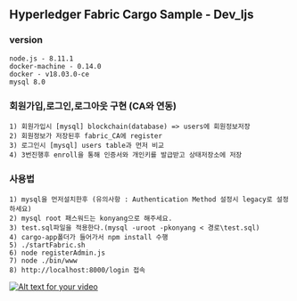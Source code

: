 ## Hyperledger Fabric Cargo Sample - Dev_ljs

### version
<pre><code>node.js - 8.11.1
docker-machine - 0.14.0
docker - v18.03.0-ce
mysql 8.0
</code></pre>

### 회원가입,로그인,로그아웃 구현 (CA와 연동)
<pre><code>1) 회원가입시 [mysql] blockchain(database) => users에 회원정보저장
2) 회원정보가 저장된후 fabric_CA에 register
3) 로그인시 [mysql] users table과 먼저 비교
4) 3번진행후 enroll을 통해 인증서와 개인키를 발급받고 상태저장소에 저장
</code></pre>

### 사용법
<pre><code>1) mysql을 먼저설치한후 (유의사항 : Authentication Method 설정시 legacy로 설정하세요)
2) mysql root 패스워드는 konyang으로 해주세요.
3) test.sql파일을 적용한다.(mysql -uroot -pkonyang < 경로\test.sql)
4) cargo-app폴더가 들어가서 npm install 수행
5) ./startFabric.sh
6) node registerAdmin.js
7) node ./bin/www
8) http://localhost:8000/login 접속
</code></pre>

[![Alt text for your video](https://i.ytimg.com/vi/g0MRWP9w86Q/hqdefault.jpg)](https://www.youtube.com/watch?v=g0MRWP9w86Q)




